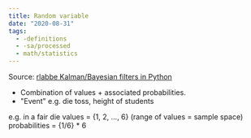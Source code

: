 ```yaml
---
title: Random variable
date: "2020-08-31"
tags:
  - -definitions
  - -sa/processed
  - math/statistics
---
```


Source: [rlabbe Kalman/Bayesian filters in Python](rlabbe-kalman_bayesian-filters-in-python.md)

*   Combination of values + associated probabilities.
*   "Event" e.g. die toss, height of students

e.g. in a fair die
values = {1, 2, ..., 6} (range of values = sample space)
probabilities = {1/6} \* 6

